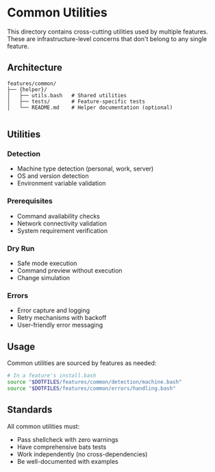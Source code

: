 # Common Utilities

This directory contains cross-cutting utilities used by multiple features. These are infrastructure-level concerns that don't belong to any single feature.

## Architecture

```
features/common/
├── {helper}/
│   ├── utils.bash   # Shared utilities
│   ├── tests/       # Feature-specific tests
│   └── README.md    # Helper documentation (optional)
```

```

```

## Utilities

### Detection

- Machine type detection (personal, work, server)
- OS and version detection
- Environment variable validation

### Prerequisites

- Command availability checks
- Network connectivity validation
- System requirement verification

### Dry Run

- Safe mode execution
- Command preview without execution
- Change simulation

### Errors

- Error capture and logging
- Retry mechanisms with backoff
- User-friendly error messaging

## Usage

Common utilities are sourced by features as needed:

```bash
# In a feature's install.bash
source "$DOTFILES/features/common/detection/machine.bash"
source "$DOTFILES/features/common/errors/handling.bash"
```

## Standards

All common utilities must:

- Pass shellcheck with zero warnings
- Have comprehensive bats tests
- Work independently (no cross-dependencies)
- Be well-documented with examples

